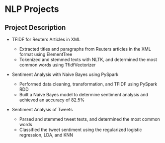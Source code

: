 NLP Projects
============

Project Description
-------------------

* TFIDF for Reuters Articles in XML
	* Extracted titles and paragraphs from Reuters articles in the XML format using ElementTree
	* Tokenized and stemmed texts with NLTK, and determined the most common words using TfidfVectorizer

* Sentiment Analysis with Naive Bayes using PySpark
	* Performed data cleaning, transformation, and TFIDF using PySpark RDD
	* Built a Naive Bayes model to determine sentiment analysis and achieved an accuracy of 82.5%

* Sentiment Analysis of Tweets
	* Parsed and stemmed tweet texts, and determined the most common words
	* Classified the tweet sentiment using the regularized logistic regression, LDA, and KNN